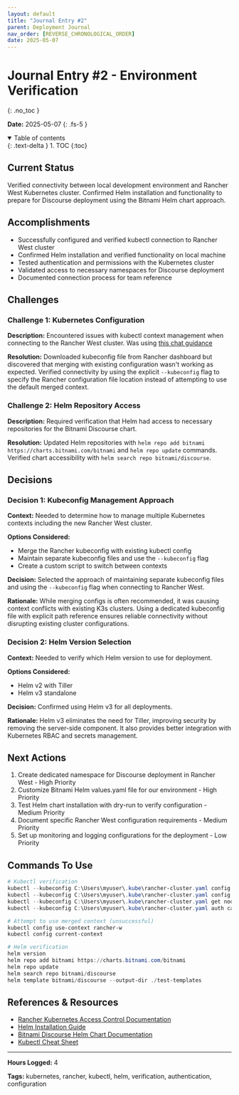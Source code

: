```yaml
---
layout: default
title: "Journal Entry #2"
parent: Deployment Journal
nav_order: [REVERSE_CHRONOLOGICAL_ORDER]
date: 2025-05-07
---
```


# Journal Entry #2 - Environment Verification
{: .no_toc }

**Date:** 2025-05-07
{: .fs-5 }

<details open markdown="block">
  <summary>
    Table of contents
  </summary>
  {: .text-delta }
1. TOC
{:toc}
</details>

## Current Status

Verified connectivity between local development environment and Rancher West Kubernetes cluster. Confirmed Helm installation and functionality to prepare for Discourse deployment using the Bitnami Helm chart approach.

## Accomplishments

- Successfully configured and verified kubectl connection to Rancher West cluster
- Confirmed Helm installation and verified functionality on local machine
- Tested authentication and permissions with the Kubernetes cluster
- Validated access to necessary namespaces for Discourse deployment
- Documented connection process for team reference

## Challenges

### Challenge 1: Kubernetes Configuration

**Description:** Encountered issues with kubectl context management when connecting to the Rancher West cluster.  Was using [this chat guidance](https://claude.ai/share/516313d0-2df7-4291-9686-fa677873373c)

**Resolution:** Downloaded kubeconfig file from Rancher dashboard but discovered that merging with existing configuration wasn't working as expected. Verified connectivity by using the explicit `--kubeconfig` flag to specify the Rancher configuration file location instead of attempting to use the default merged context.

### Challenge 2: Helm Repository Access

**Description:** Required verification that Helm had access to necessary repositories for the Bitnami Discourse chart.

**Resolution:** Updated Helm repositories with `helm repo add bitnami https://charts.bitnami.com/bitnami` and `helm repo update` commands. Verified chart accessibility with `helm search repo bitnami/discourse`.

## Decisions

### Decision 1: Kubeconfig Management Approach

**Context:** Needed to determine how to manage multiple Kubernetes contexts including the new Rancher West cluster.

**Options Considered:**
- Merge the Rancher kubeconfig with existing kubectl config
- Maintain separate kubeconfig files and use the `--kubeconfig` flag
- Create a custom script to switch between contexts

**Decision:** Selected the approach of maintaining separate kubeconfig files and using the `--kubeconfig` flag when connecting to Rancher West.

**Rationale:** While merging configs is often recommended, it was causing context conflicts with existing K3s clusters. Using a dedicated kubeconfig file with explicit path reference ensures reliable connectivity without disrupting existing cluster configurations.

### Decision 2: Helm Version Selection

**Context:** Needed to verify which Helm version to use for deployment.

**Options Considered:**
- Helm v2 with Tiller
- Helm v3 standalone

**Decision:** Confirmed using Helm v3 for all deployments.

**Rationale:** Helm v3 eliminates the need for Tiller, improving security by removing the server-side component. It also provides better integration with Kubernetes RBAC and secrets management.

## Next Actions

1. Create dedicated namespace for Discourse deployment in Rancher West - High Priority
2. Customize Bitnami Helm values.yaml file for our environment - High Priority
3. Test Helm chart installation with dry-run to verify configuration - Medium Priority
4. Document specific Rancher West configuration requirements - Medium Priority
5. Set up monitoring and logging configurations for the deployment - Low Priority

## Commands To Use

```powershell
# Kubectl verification
kubectl --kubeconfig C:\Users\myuser\.kube\rancher-cluster.yaml config get-contexts
kubectl --kubeconfig C:\Users\myuser\.kube\rancher-cluster.yaml config use-context rancher-w
kubectl --kubeconfig C:\Users\myuser\.kube\rancher-cluster.yaml get nodes
kubectl --kubeconfig C:\Users\myuser\.kube\rancher-cluster.yaml auth can-i create deployments --namespace discourse-prod

# Attempt to use merged context (unsuccessful)
kubectl config use-context rancher-w
kubectl config current-context

# Helm verification
helm version
helm repo add bitnami https://charts.bitnami.com/bitnami
helm repo update
helm search repo bitnami/discourse
helm template bitnami/discourse --output-dir ./test-templates
```

## References & Resources

- [Rancher Kubernetes Access Control Documentation](https://ranchermanager.docs.rancher.com/how-to-guides/new-user-guides/authentication-permissions-and-global-configuration/manage-role-based-access-control-rbac)
- [Helm Installation Guide](https://helm.sh/docs/intro/install/)
- [Bitnami Discourse Helm Chart Documentation](https://artifacthub.io/packages/helm/bitnami/discourse)
- [Kubectl Cheat Sheet](https://kubernetes.io/docs/reference/kubectl/cheatsheet/)

---

**Hours Logged:** 4

**Tags:** kubernetes, rancher, kubectl, helm, verification, authentication, configuration
